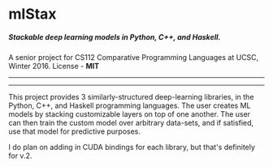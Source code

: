 mlStax
========

##### Stackable deep learning models in Python, C++, and Haskell. 

A senior project for CS112 Comparative Programming Languages at UCSC, Winter 2016.
License - **MIT**
___
___

This project provides 3 similarly-structured deep-learning libraries, in the Python, C++, and Haskell programming languages. The user creates ML models by stacking customizable layers on top of one another. The user can then train the custom model over arbitrary data-sets, and if satisfied, use that model for predictive purposes. 

I do plan on adding in CUDA bindings for each library, but that's definitely for v.2.
